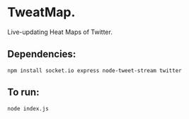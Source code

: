 # TweatMap.

Live-updating Heat Maps of Twitter.

## Dependencies: 

    npm install socket.io express node-tweet-stream twitter


## To run: 
    node index.js
